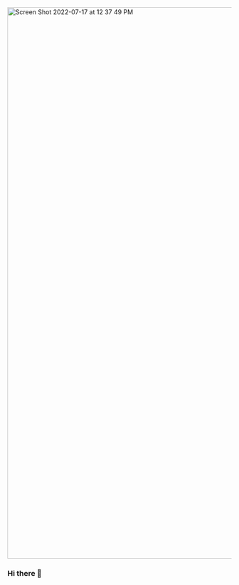 

<img width="1241" alt="Screen Shot 2022-07-17 at 12 37 49 PM" src="https://user-images.githubusercontent.com/101064266/179414446-b795002d-0569-43b2-9059-7e0e9171e8c9.png">


### Hi there 👋

<!--
**charlottearichard/charlottearichard** is a ✨ _special_ ✨ repository because its `README.md` (this file) appears on your GitHub profile.

Here are some ideas to get you started:

- 🔭 I’m currently working on ...
- 🌱 I’m currently learning ...
- 👯 I’m looking to collaborate on ...
- 🤔 I’m looking for help with ...
- 💬 Ask me about ...
- 📫 How to reach me: ...
- 😄 Pronouns: ...
- ⚡ Fun fact: ...
-->
